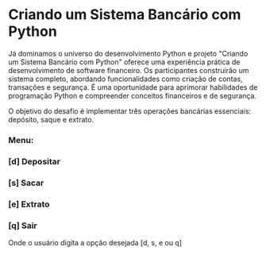 # Criando um Sistema Bancário com Python

Já dominamos o universo do desenvolvimento Python e projeto "Criando um Sistema Bancário com Python" oferece uma experiência prática de desenvolvimento de software financeiro. Os participantes construirão um sistema completo, abordando funcionalidades como criação de contas, transações e segurança. É uma oportunidade para aprimorar habilidades de programação Python e compreender conceitos financeiros e de segurança.

O objetivo do desafio é implementar três operações bancárias essenciais: depósito, saque e extrato. 

### Menu:
### [d] Depositar
### [s] Sacar
### [e] Extrato
### [q] Sair

Onde o usuário digita a opção desejada [d, s, e ou q]


